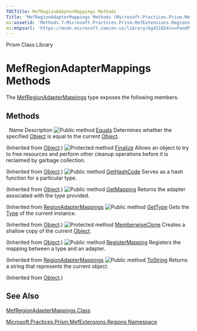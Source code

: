 ```yaml
---
TOCTitle: MefRegionAdapterMappings Methods
Title: 'MefRegionAdapterMappings Methods (Microsoft.Practices.Prism.MefExtensions.Regions)'
ms:assetid: 'Methods.T:Microsoft.Practices.Prism.MefExtensions.Regions.MefRegionAdapterMappings'
ms:mtpsurl: 'https://msdn.microsoft.com/en-us/library/Gg431024(v=PandP.50)'
---
```


Prism Class Library

# MefRegionAdapterMappings Methods

The [MefRegionAdapterMappings](https://msdn.microsoft.com/en-us/library/microsoft.practices.prism.mefextensions.regions.mefregionadaptermappings(v=pandp.50)) type exposes the following members.

## Methods

<span id="methodTableToggle"></span>
 
Name
Description
![](https://msdn.microsoft.com/en-us/Gg431024.pubmethod(en-us,PandP.50).gif "Public method")
[Equals](http://msdn2.microsoft.com/en-us/library/bsc2ak47)
Determines whether the specified [Object](http://msdn2.microsoft.com/en-us/library/e5kfa45b) is equal to the current [Object](http://msdn2.microsoft.com/en-us/library/e5kfa45b).

(Inherited from [Object](http://msdn2.microsoft.com/en-us/library/e5kfa45b).)
![](https://msdn.microsoft.com/en-us/Gg431024.protmethod(en-us,PandP.50).gif "Protected method")
[Finalize](http://msdn2.microsoft.com/en-us/library/4k87zsw7)
Allows an object to try to free resources and perform other cleanup operations before it is reclaimed by garbage collection.

(Inherited from [Object](http://msdn2.microsoft.com/en-us/library/e5kfa45b).)
![](https://msdn.microsoft.com/en-us/Gg431024.pubmethod(en-us,PandP.50).gif "Public method")
[GetHashCode](http://msdn2.microsoft.com/en-us/library/zdee4b3y)
Serves as a hash function for a particular type.

(Inherited from [Object](http://msdn2.microsoft.com/en-us/library/e5kfa45b).)
![](https://msdn.microsoft.com/en-us/Gg431024.pubmethod(en-us,PandP.50).gif "Public method")
[GetMapping](https://msdn.microsoft.com/en-us/library/microsoft.practices.prism.regions.regionadaptermappings.getmapping(v=pandp.50))
Returns the adapter associated with the type provided.

(Inherited from [RegionAdapterMappings](https://msdn.microsoft.com/en-us/library/microsoft.practices.prism.regions.regionadaptermappings(v=pandp.50))
![](https://msdn.microsoft.com/en-us/Gg431024.pubmethod(en-us,PandP.50).gif "Public method")
[GetType](http://msdn2.microsoft.com/en-us/library/dfwy45w9)
Gets the [Type](http://msdn2.microsoft.com/en-us/library/42892f65) of the current instance.

(Inherited from [Object](http://msdn2.microsoft.com/en-us/library/e5kfa45b).)
![](https://msdn.microsoft.com/en-us/Gg431024.protmethod(en-us,PandP.50).gif "Protected method")
[MemberwiseClone](http://msdn2.microsoft.com/en-us/library/57ctke0a)
Creates a shallow copy of the current [Object](http://msdn2.microsoft.com/en-us/library/e5kfa45b).

(Inherited from [Object](http://msdn2.microsoft.com/en-us/library/e5kfa45b).)
![](https://msdn.microsoft.com/en-us/Gg431024.pubmethod(en-us,PandP.50).gif "Public method")
[RegisterMapping](https://msdn.microsoft.com/en-us/library/microsoft.practices.prism.regions.regionadaptermappings.registermapping(v=pandp.50))
Registers the mapping between a type and an adapter.

(Inherited from [RegionAdapterMappings](https://msdn.microsoft.com/en-us/library/microsoft.practices.prism.regions.regionadaptermappings(v=pandp.50))
![](https://msdn.microsoft.com/en-us/Gg431024.pubmethod(en-us,PandP.50).gif "Public method")
[ToString](http://msdn2.microsoft.com/en-us/library/7bxwbwt2)
Returns a string that represents the current object.

(Inherited from [Object](http://msdn2.microsoft.com/en-us/library/e5kfa45b).)

## See Also

<span id="seeAlsoToggle"></span>
[MefRegionAdapterMappings Class](https://msdn.microsoft.com/en-us/library/microsoft.practices.prism.mefextensions.regions.mefregionadaptermappings(v=pandp.50))

[Microsoft.Practices.Prism.MefExtensions.Regions Namespace](https://msdn.microsoft.com/en-us/library/microsoft.practices.prism.mefextensions.regions(v=pandp.50))
